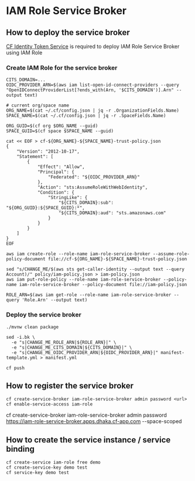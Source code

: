 # IAM Role Service Broker

## How to deploy the service broker 

[CF Identity Token Service](https://github.com/making/cf-identity-token-service) is required to deploy IAM Role Service Broker using IAM Role

### Create IAM Role for the service broker

```
CITS_DOMAIN=...
OIDC_PROVIDER_ARN=$(aws iam list-open-id-connect-providers --query "OpenIDConnectProviderList[?ends_with(Arn, '$CITS_DOMAIN')].Arn" --output text)

# current org/space name
ORG_NAME=$(cat ~/.cf/config.json | jq -r .OrganizationFields.Name)
SPACE_NAME=$(cat ~/.cf/config.json | jq -r .SpaceFields.Name)

ORG_GUID=$(cf org $ORG_NAME --guid)
SPACE_GUID=$(cf space $SPACE_NAME --guid)

cat << EOF > cf-${ORG_NAME}-${SPACE_NAME}-trust-policy.json
{
    "Version": "2012-10-17",
    "Statement": [
        {
            "Effect": "Allow",
            "Principal": {
                "Federated": "${OIDC_PROVIDER_ARN}"
            },
            "Action": "sts:AssumeRoleWithWebIdentity",
            "Condition": {
                "StringLike": {
                    "${CITS_DOMAIN}:sub": "${ORG_GUID}:${SPACE_GUID}:*",
                    "${CITS_DOMAIN}:aud": "sts.amazonaws.com"
                }
            }
        }
    ]
}
EOF

aws iam create-role --role-name iam-role-service-broker --assume-role-policy-document file://cf-${ORG_NAME}-${SPACE_NAME}-trust-policy.json
```

```
sed "s/CHANGE_ME/$(aws sts get-caller-identity --output text --query Account)/" policy/iam-policy.json > iam-policy.json
aws iam put-role-policy --role-name iam-role-service-broker --policy-name iam-role-service-broker --policy-document file://iam-policy.json
```

```
ROLE_ARN=$(aws iam get-role --role-name iam-role-service-broker --query 'Role.Arn' --output text)
```

### Deploy the service broker

```
./mvnw clean package
```

```
sed -i.bk \
  -e "s|CHANGE_ME_ROLE_ARN|${ROLE_ARN}|" \
  -e "s|CHANGE_ME_CITS_DOMAIN|${CITS_DOMAIN}|" \
  -e "s|CHANGE_ME_OIDC_PROVIDER_ARN|${OIDC_PROVIDER_ARN}|" manifest-template.yml > manifest.yml

cf push
```

## How to register the service broker

```
cf create-service-broker iam-role-service-broker admin password <url>
cf enable-service-access iam-role
```

cf create-service-broker iam-role-service-broker admin password https://iam-role-service-broker.apps.dhaka.cf-app.com --space-scoped


## How to create the service instance / service binding

```
cf create-service iam-role free demo
cf create-service-key demo test
cf service-key demo test
```